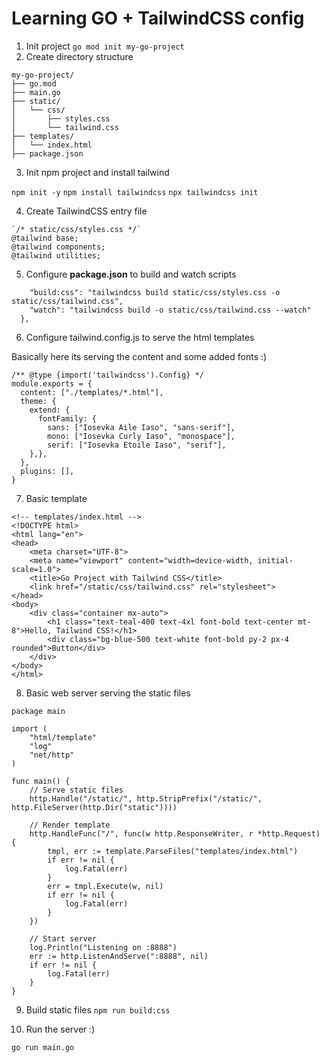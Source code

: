 # Learning GO + TailwindCSS config

1. Init project
`go mod init my-go-project`
2. Create directory structure

```
my-go-project/
├── go.mod
├── main.go
├── static/
│   └── css/
│       ├── styles.css
│       └── tailwind.css
├── templates/
│   └── index.html
├── package.json
```

3. Init npm project and install tailwind

`npm init -y`
`npm install tailwindcss`
`npx tailwindcss init`


4. Create TailwindCSS entry file

```
`/* static/css/styles.css */`
@tailwind base;
@tailwind components;
@tailwind utilities;
```
5. Configure **package.json** to build and watch scripts

```  "scripts": {
    "build:css": "tailwindcss build static/css/styles.css -o static/css/tailwind.css",
    "watch": "tailwindcss build -o static/css/tailwind.css --watch"
  },
```

6. Configure tailwind.config.js to serve the html templates

Basically here its serving the content and some added fonts :)

```
/** @type {import('tailwindcss').Config} */
module.exports = {
  content: ["./templates/*.html"],
  theme: {
    extend: {
      fontFamily: {
        sans: ["Iosevka Aile Iaso", "sans-serif"],
        mono: ["Iosevka Curly Iaso", "monospace"],
        serif: ["Iosevka Etoile Iaso", "serif"],
    },},
  },
  plugins: [],
}
```


7. Basic template

```
<!-- templates/index.html -->
<!DOCTYPE html>
<html lang="en">
<head>
    <meta charset="UTF-8">
    <meta name="viewport" content="width=device-width, initial-scale=1.0">
    <title>Go Project with Tailwind CSS</title>
    <link href="/static/css/tailwind.css" rel="stylesheet">
</head>
<body>
    <div class="container mx-auto">
        <h1 class="text-teal-400 text-4xl font-bold text-center mt-8">Hello, Tailwind CSS!</h1>
        <div class="bg-blue-500 text-white font-bold py-2 px-4 rounded">Button</div>
    </div>
</body>
</html>
```
8. Basic web server serving the static files

```
package main

import (
	"html/template"
	"log"
	"net/http"
)

func main() {
    // Serve static files
    http.Handle("/static/", http.StripPrefix("/static/", http.FileServer(http.Dir("static"))))

    // Render template
    http.HandleFunc("/", func(w http.ResponseWriter, r *http.Request) {
        tmpl, err := template.ParseFiles("templates/index.html")
        if err != nil {
            log.Fatal(err)
        }
        err = tmpl.Execute(w, nil)
        if err != nil {
            log.Fatal(err)
        }
    })

    // Start server
    log.Println("Listening on :8888")
    err := http.ListenAndServe(":8888", nil)
    if err != nil {
        log.Fatal(err)
    }
}
```

9. Build static files
`npm run build:css`

10. Run the server :)

`go run main.go`
